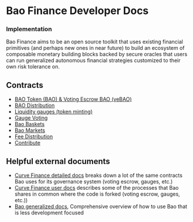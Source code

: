 # Bao Finance Developer Docs

### Implementation

Bao Finance aims to be an open source toolkit that uses existing financial primitives (and perhaps new ones in near future) to build an ecosystem of composable monetary building blocks backed by secure oracles that users can run generalized autonomous financial strategies customized to their own risk tolerance on.

## Contracts

- [BAO Token (BAO) & Voting Escrow BAO (veBAO)](./01-bao-token.md)
- [BAO Distribution](./02-bao-distr.md)
- [Liquidity gauges (token minting)](./03-liq-gauges.md)
- [Gauge Voting](./04-vote-onchain.md)
- [Bao Baskets](./06-Baskets.md)
- [Bao Markets](./07-Markets.md)
- [Fee Distribution](./08-fee-distr.md)
- [Contribute](./09-contribute.md)

## Helpful external documents

- [Curve Finance detailed docs](https://curve.readthedocs.io/toctree.html) breaks down a lot of the same contracts Bao uses for its governance system (voting escrow, gauges, etc.)
- [Curve Finance user docs](https://resources.curve.fi/) describes some of the processes that Bao shares in common where the code is forked (voting escrow, gauges, etc.))
- [Bao generalized docs](https://info.bao.finance/docs/), Comprehensive overview of how to use Bao that is less development focused